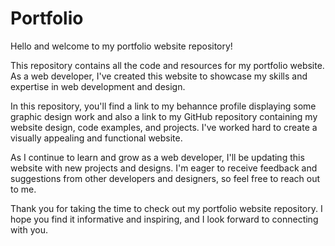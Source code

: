 # Portfolio

Hello and welcome to my portfolio website repository!

This repository contains all the code and resources for my portfolio website. As a web developer, I've created this website to showcase my skills and expertise in web development and design.

In this repository, you'll find a link to my behannce profile displaying some graphic design work and also a link to my GitHub repository containing my website design, code examples, and projects. I've worked hard to create a visually appealing and functional website.

As I continue to learn and grow as a web developer, I'll be updating this website with new projects and designs. I'm eager to receive feedback and suggestions from other developers and designers, so feel free to reach out to me.

Thank you for taking the time to check out my portfolio website repository. I hope you find it informative and inspiring, and I look forward to connecting with you.
